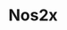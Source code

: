 ---
title: Nos2x
web: 
git: https://github.com/fiatjaf/nos2x
instances:
tags:
- signer
- browserExtension
platforms:
- web
license: PublicDomain
progLang:
- JS
features:
- browserBased
authorNPub: npub180cvv07tjdrrgpa0j7j7tmnyl2yr6yr7l8j4s3evf6u64th6gkwsyjh6w6  
nips:
- NIP-05 
--- 